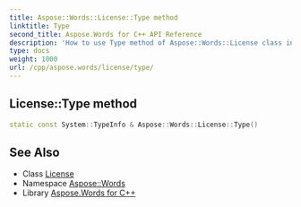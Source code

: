 ```yaml
---
title: Aspose::Words::License::Type method
linktitle: Type
second_title: Aspose.Words for C++ API Reference
description: 'How to use Type method of Aspose::Words::License class in C++.'
type: docs
weight: 1000
url: /cpp/aspose.words/license/type/
---
```

## License::Type method




```cpp
static const System::TypeInfo & Aspose::Words::License::Type()
```

## See Also

* Class [License](../)
* Namespace [Aspose::Words](../../)
* Library [Aspose.Words for C++](../../../)
